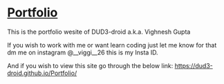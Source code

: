 <h1> <a href="https://dud3-droid.github.io/Portfolio/">Portfolio</a></h1>

This is the portfolio wesite of DUD3-droid a.k.a. Vighnesh Gupta

If you wish to work with me or want learn coding just let me know 
for that dm me on instagram @__viggi__26 this is my Insta ID.

And if you wish to view this site go through the below link:
https://dud3-droid.github.io/Portfolio/ 
